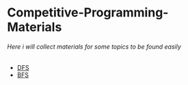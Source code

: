 # Competitive-Programming-Materials

###### Here i will collect materials for some topics to be found easily


- [DFS](https://github.com/MeMoElprince/Competitive-Programming-Materials/blob/main/dfs.md)
- [BFS](https://github.com/MeMoElprince/Competitive-Programming-Materials/blob/main/bfs.md)